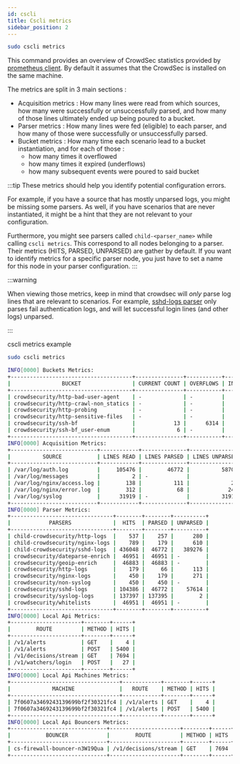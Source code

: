 ```yaml
---
id: cscli
title: Cscli metrics
sidebar_position: 2
---
```


```bash
sudo cscli metrics
```

This command provides an overview of CrowdSec statistics provided by [prometheus client](/observability/prometheus.md). By default it assumes that the CrowdSec is installed on the same machine.

The metrics are split in 3 main sections :

 - Acquisition metrics : How many lines were read from which sources, how many were successfully or unsuccessfully parsed, and how many of those lines ultimately ended up being poured to a bucket.
 - Parser metrics : How many lines were fed (eligible) to each parser, and how many of those were successfully or unsuccessfully parsed.
 - Bucket metrics : How many time each scenario lead to a bucket instantiation, and for each of those :
    - how many times it overflowed
    - how many times it expired (underflows)
    - how many subsequent events were poured to said bucket

:::tip
These metrics should help you identify potential configuration errors.

For example, if you have a source that has mostly unparsed logs, you might be missing some parsers.
As well, if you have scenarios that are never instantiated, it might be a hint that they are not relevant to your configuration.

Furthermore, you might see parsers called `child-<parser_name>` while calling `cscli metrics`. This correspond to all nodes belonging to a parser. Their metrics
(HITS, PARSED, UNPARSED) are gather by default. If you want to identify metrics for a specific parser node, you just have to set a name for this node in your parser configuration.
:::

:::warning

When viewing those metrics, keep in mind that crowdsec will *only* parse log lines that are relevant to scenarios.
For example, [sshd-logs parser](https://hub.crowdsec.net/author/crowdsecurity/configurations/sshd-logs) only parses fail authentication logs, and will let successful login lines (and other logs) unparsed.

:::

cscli metrics example

```bash
sudo cscli metrics

INFO[0000] Buckets Metrics:
+--------------------------------------+---------------+-----------+--------------+--------+---------+
|                BUCKET                | CURRENT COUNT | OVERFLOWS | INSTANCIATED | POURED | EXPIRED |
+--------------------------------------+---------------+-----------+--------------+--------+---------+
| crowdsecurity/http-bad-user-agent    | -             | -         |           10 |     10 |      10 |
| crowdsecurity/http-crawl-non_statics | -             | -         |           91 |    119 |      91 |
| crowdsecurity/http-probing           | -             | -         |            2 |      2 |       2 |
| crowdsecurity/http-sensitive-files   | -             | -         |            1 |      1 |       1 |
| crowdsecurity/ssh-bf                 |            13 |      6314 |         8768 |  46772 |    2441 |
| crowdsecurity/ssh-bf_user-enum       |             6 | -         |         7646 |  14406 |    7640 |
+--------------------------------------+---------------+-----------+--------------+--------+---------+
INFO[0000] Acquisition Metrics:
+---------------------------+------------+--------------+----------------+------------------------+
|          SOURCE           | LINES READ | LINES PARSED | LINES UNPARSED | LINES POURED TO BUCKET |
+---------------------------+------------+--------------+----------------+------------------------+
| /var/log/auth.log         |     105476 |        46772 |          58704 |                  61178 |
| /var/log/messages         |          2 | -            |              2 | -                      |
| /var/log/nginx/access.log |        138 |          111 |             27 |                    100 |
| /var/log/nginx/error.log  |        312 |           68 |            244 |                     32 |
| /var/log/syslog           |      31919 | -            |          31919 | -                      |
+---------------------------+------------+--------------+----------------+------------------------+
INFO[0000] Parser Metrics:
+--------------------------------+--------+--------+----------+
|            PARSERS             |  HITS  | PARSED | UNPARSED |
+--------------------------------+--------+--------+----------+
| child-crowdsecurity/http-logs  |    537 |    257 |      280 |
| child-crowdsecurity/nginx-logs |    789 |    179 |      610 |
| child-crowdsecurity/sshd-logs  | 436048 |  46772 |   389276 |
| crowdsecurity/dateparse-enrich |  46951 |  46951 | -        |
| crowdsecurity/geoip-enrich     |  46883 |  46883 | -        |
| crowdsecurity/http-logs        |    179 |     66 |      113 |
| crowdsecurity/nginx-logs       |    450 |    179 |      271 |
| crowdsecurity/non-syslog       |    450 |    450 | -        |
| crowdsecurity/sshd-logs        | 104386 |  46772 |    57614 |
| crowdsecurity/syslog-logs      | 137397 | 137395 |        2 |
| crowdsecurity/whitelists       |  46951 |  46951 | -        |
+--------------------------------+--------+--------+----------+
INFO[0000] Local Api Metrics:
+----------------------+--------+------+
|        ROUTE         | METHOD | HITS |
+----------------------+--------+------+
| /v1/alerts           | GET    |    4 |
| /v1/alerts           | POST   | 5400 |
| /v1/decisions/stream | GET    | 7694 |
| /v1/watchers/login   | POST   |   27 |
+----------------------+--------+------+
INFO[0000] Local Api Machines Metrics:
+----------------------------------+------------+--------+------+
|             MACHINE              |   ROUTE    | METHOD | HITS |
+----------------------------------+------------+--------+------+
| 7f0607a3469243139699bf2f30321fc4 | /v1/alerts | GET    |    4 |
| 7f0607a3469243139699bf2f30321fc4 | /v1/alerts | POST   | 5400 |
+----------------------------------+------------+--------+------+
INFO[0000] Local Api Bouncers Metrics:
+------------------------------+----------------------+--------+------+
|           BOUNCER            |        ROUTE         | METHOD | HITS |
+------------------------------+----------------------+--------+------+
| cs-firewall-bouncer-n3W19Qua | /v1/decisions/stream | GET    | 7694 |
+------------------------------+----------------------+--------+------+

```